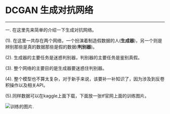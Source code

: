# DCGAN 生成对抗网络
---
一. 在这里先来简单的介绍一下生成对抗网络。
  
  (1). 在这里一共存在两个网络，一个扮演着制造假数据的人(**生成器**)，另一个则是辨别那些是真的数据那些是假的数据(**判别器**)。
  
  (2). 生成器的主要任务是迷惑判别器，判别器的主要任务是鉴别真假。
  
  (3). 整个网络的主要目的是生成器要迷惑住判别器。
  
  (4). 整个模型也不算太复杂，对于新手来说，该要补一补知识了，因为涉及到反卷积操作以及相关API。
  
  (5).同样数据可以在kaggle上面下载，下面放一张tf官网上面的训练图片。
  
![训练的图片](https://tensorflow.org/images/gan/dcgan.gif).
